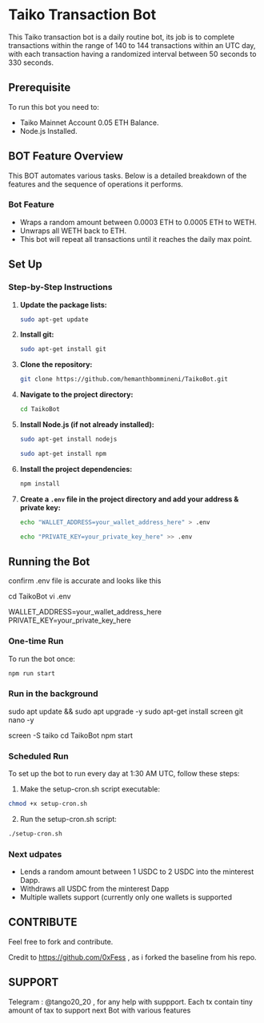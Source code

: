 # Taiko Transaction Bot

This Taiko transaction bot is a daily routine bot, its job is to complete transactions within the range of 140 to 144 transactions within an UTC day, with each transaction having a randomized interval between 50 seconds to 330 seconds.

## Prerequisite

To run this bot you need to:

- Taiko Mainnet Account 0.05 ETH Balance.
- Node.js Installed.

## BOT Feature Overview

This BOT automates various tasks. Below is a detailed breakdown of the features and the sequence of operations it performs.

### Bot Feature

- Wraps a random amount between 0.0003 ETH to 0.0005 ETH to WETH.
- Unwraps all WETH back to ETH.
- This bot will repeat all transactions until it reaches the daily max point.


## Set Up

### Step-by-Step Instructions

1. **Update the package lists:**

    ```sh
    sudo apt-get update
    ```

2. **Install git:**

    ```sh
    sudo apt-get install git
    ```

3. **Clone the repository:**

    ```sh
    git clone https://github.com/hemanthbommineni/TaikoBot.git
    ```

4. **Navigate to the project directory:**

    ```sh
    cd TaikoBot
    ```

5. **Install Node.js (if not already installed):**

    ```sh
    sudo apt-get install nodejs
    ```
    ```sh    
    sudo apt-get install npm
    ```

6. **Install the project dependencies:**

    ```sh
    npm install
    ```

7. **Create a `.env` file in the project directory and add your address & private key:**

    ```sh
    echo "WALLET_ADDRESS=your_wallet_address_here" > .env
    ```
    ```sh
    echo "PRIVATE_KEY=your_private_key_here" >> .env
    ```

## Running the Bot

confirm .env file is accurate and looks like this

cd TaikoBot
vi .env

WALLET_ADDRESS=your_wallet_address_here
PRIVATE_KEY=your_private_key_here

### One-time Run

To run the bot once:

```sh
npm run start
```
### Run in the background

sudo apt update && sudo apt upgrade -y
sudo apt-get install screen git nano -y

screen -S taiko
cd TaikoBot
npm start
### Scheduled Run

To set up the bot to run every day at 1:30 AM UTC, follow these steps:

1.	Make the setup-cron.sh script executable:
 ```sh
chmod +x setup-cron.sh
```
2.	Run the setup-cron.sh script:
```sh
./setup-cron.sh
```
### Next udpates

- Lends a random amount between 1 USDC to 2 USDC into the minterest Dapp.
- Withdraws all USDC from the minterest Dapp
- Multiple wallets support (currently only one wallets is supported

## CONTRIBUTE

Feel free to fork and contribute.

Credit to https://github.com/0xFess , as i forked the baseline from his repo.

## SUPPORT
Telegram : @tango20_20 , for any help with suppport.
Each tx contain tiny amount of tax to support next Bot with various features
